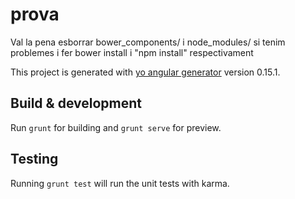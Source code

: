 # prova
Val la pena esborrar bower_components/ i node_modules/ si tenim problemes
i fer bower install i "npm install" respectivament


This project is generated with [yo angular generator](https://github.com/yeoman/generator-angular)
version 0.15.1.

## Build & development

Run `grunt` for building and `grunt serve` for preview.

## Testing

Running `grunt test` will run the unit tests with karma.
